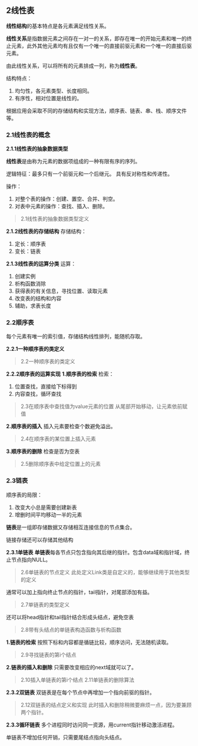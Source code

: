 ## 2线性表
**线性结构**的基本特点是各元素满足线性关系。

**线性关系**是指数据元素之间存在一对一的关系，即存在唯一的开始元素和唯一的终止元素，此外其他元素均有且仅有一个唯一的直接前驱元素和一个唯一的直接后驱元素。

由此线性关系，可以将所有的元素排成一列，称为**线性表**。

结构特点：

1. 均匀性，各元素类型、长度相同。
2. 有序性，相对位置是线性的。

根据应用会采取不同的存储结构和实现方法，顺序表、链表、串、栈、顺序文件等。

### 2.1线性表的概念
**2.1.1线性表的抽象数据类型**

**线性表**是由称为元素的数据项组成的一种有限有序的序列。

逻辑特征：最多只有一个前驱元和一个后继元。
具有反对称性和传递性。

操作：

1. 对整个表的操作：创建、置空、合并、判空。
2. 对表中元素的操作：查找、插入、删除。

> 2.1线性表的抽象数据类型定义

**2.1.2线性表的存储结构**
存储结构：

1. 定长：顺序表
2. 变长：链表

**2.1.3线性表的运算分类**
运算：

1. 创建实例
2. 析构函数消除
3. 获得表的有关信息，寻找位置、读取元素
4. 改变表的结构和内容
5. 辅助，求表长度


### 2.2顺序表
每个元素有唯一的索引值，存储结构线性排列，能随机存取。

**2.2.1一种顺序表的类定义**
> 2.2一种顺序表的类定义

**2.2.2顺序表的运算实现**
**1.顺序表的检索**
检索：

1. 位置查找，直接给下标得到
2. 内容查找，循环查找


> 2.3在顺序表中查找值为value元素的位置
从尾部开始移动，让元素依前赋值

**2.顺序表的插入**
插入元素要检查个数避免溢出。
> 2.4在顺序表的某位置上插入元素

**3.顺序表的删除**
检查是否为空表
> 2.5删除顺序表中给定位置上的元素


### 2.3链表
顺序表的局限：

1. 改变大小总是需要创建新表
2. 增删时间平均移动一半的元素

**链表**是一组即存储数据又存储相互连接信息的节点集合。

链接存储还可以存储其他结构

**2.3.1单链表**
**单链表**每各节点只包含指向其后继的指针。包含data域和指针域，终止节点指向NULL。

> 2.6单链表的节点定义
此处定义Link类是自定义的，能够继续用于其他类型的定义

通常可以加上指向终止节点的指针，tail指针，对尾部添加有益。
> 2.7单链表的类型定义

还可以将head指针和tail指针结合形成头结点，避免空表
> 2.8带有头结点的单链表构造函数与析构函数

**1.链表的检索**
按照下标和内容都是循链比较，顺序访问，无法随机读取。
> 2.9寻找链表的第i个结点

**2.链表的插入和删除**
只需要改变相应的next域就可以了。
> 2.10插入单链表的第i个结点
> 2.11单链表的删除算法

**2.3.2双链表**
双链表是在每个节点中再增加一个指向前驱的指针。
> 2.12双链表的结点定义和实现
此时插入和删除稍微要麻烦一点，因为要兼顾两个指针。

**2.3.3循环链表**
多个进程同时访问同一资源，用current指针移动激活进程。

单链表不增加任何开销，只需要尾结点指向头结点。


